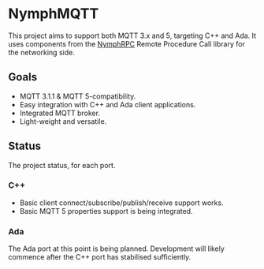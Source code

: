 # NymphMQTT #

This project aims to support both MQTT 3.x and 5, targeting C++ and Ada. It uses components from the [NymphRPC](https://github.com/MayaPosch/NymphRPC "NymphRPC") Remote Procedure Call library for the networking side.

## Goals ##

* MQTT 3.1.1 & MQTT 5-compatibility.
* Easy integration with C++ and Ada client applications.
* Integrated MQTT broker.
* Light-weight and versatile.

## Status ##

The project status, for each port.

### C++ ###

* Basic client connect/subscribe/publish/receive support works.
* Basic MQTT 5 properties support is being integrated.

### Ada ###

The Ada port at this point is being planned. Development will likely commence after the C++ port has stabilised sufficiently.